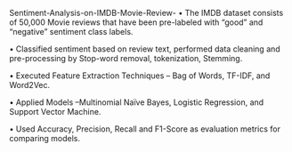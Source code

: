 Sentiment-Analysis-on-IMDB-Movie-Review-
• The IMDB dataset consists of 50,000 Movie reviews that have been pre-labeled with “good” and “negative” sentiment class labels.

• Classified sentiment based on review text, performed data cleaning and pre-processing by Stop-word removal, tokenization, Stemming.

• Executed Feature Extraction Techniques – Bag of Words, TF-IDF, and Word2Vec.

• Applied Models –Multinomial Naïve Bayes, Logistic Regression, and Support Vector Machine.

• Used Accuracy, Precision, Recall and F1-Score as evaluation metrics for comparing models.
